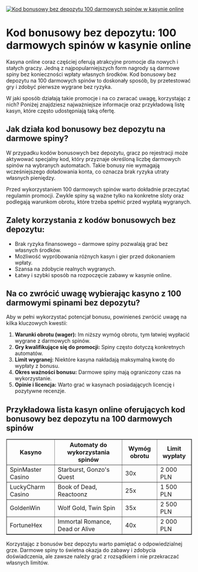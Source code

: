 [![Kod bonusowy bez depozytu 100 darmowych spinów w kasynie online](https://123-caf.pages.dev/gitsignup.png)](https://vrmoo.ru/Bt82HjjY)

<h1>Kod bonusowy bez depozytu: 100 darmowych spinów w kasynie online</h1> <p>Kasyna online coraz częściej oferują atrakcyjne promocje dla nowych i stałych graczy. Jedną z najpopularniejszych form nagrody są darmowe spiny bez konieczności wpłaty własnych środków. Kod bonusowy bez depozytu na 100 darmowych spinów to doskonały sposób, by przetestować gry i zdobyć pierwsze wygrane bez ryzyka.</p> <p>W jaki sposób działają takie promocje i na co zwracać uwagę, korzystając z nich? Poniżej znajdziesz najważniejsze informacje oraz przykładową listę kasyn, które często udostępniają taką ofertę.</p>  <h2>Jak działa kod bonusowy bez depozytu na darmowe spiny?</h2> <p>W przypadku kodów bonusowych bez depozytu, gracz po rejestracji może aktywować specjalny kod, który przyznaje określoną liczbę darmowych spinów na wybranych automatach. Takie bonusy nie wymagają wcześniejszego doładowania konta, co oznacza brak ryzyka utraty własnych pieniędzy.</p> <p>Przed wykorzystaniem 100 darmowych spinów warto dokładnie przeczytać regulamin promocji. Zwykle spiny są ważne tylko na konkretne sloty oraz podlegają warunkom obrotu, które trzeba spełnić przed wypłatą wygranych.</p>  <h2>Zalety korzystania z kodów bonusowych bez depozytu:</h2> <ul>   <li>Brak ryzyka finansowego – darmowe spiny pozwalają grać bez własnych środków.</li>   <li>Możliwość wypróbowania różnych kasyn i gier przed dokonaniem wpłaty.</li>   <li>Szansa na zdobycie realnych wygranych.</li>   <li>Łatwy i szybki sposób na rozpoczęcie zabawy w kasynie online.</li> </ul>  <h2>Na co zwrócić uwagę wybierając kasyno z 100 darmowymi spinami bez depozytu?</h2> <p>Aby w pełni wykorzystać potencjał bonusu, powinieneś zwrócić uwagę na kilka kluczowych kwestii:</p> <ol>   <li><strong>Warunki obrotu (wager):</strong> Im niższy wymóg obrotu, tym łatwiej wypłacić wygrane z darmowych spinów.</li>   <li><strong>Gry kwalifikujące się do promocji:</strong> Spiny często dotyczą konkretnych automatów.</li>   <li><strong>Limit wygranej:</strong> Niektóre kasyna nakładają maksymalną kwotę do wypłaty z bonusu.</li>   <li><strong>Okres ważności bonusu:</strong> Darmowe spiny mają ograniczony czas na wykorzystanie.</li>   <li><strong>Opinie i licencja:</strong> Warto grać w kasynach posiadających licencję i pozytywne recenzje.</li> </ol>  <h2>Przykładowa lista kasyn online oferujących kod bonusowy bez depozytu na 100 darmowych spinów</h2> <table border="1" cellpadding="6" cellspacing="0" style="border-collapse: collapse; width: 100%;">   <thead>     <tr>       <th>Kasyno</th>       <th>Automaty do wykorzystania spinów</th>       <th>Wymóg obrotu</th>       <th>Limit wypłaty</th>     </tr>   </thead>   <tbody>     <tr>       <td>SpinMaster Casino</td>       <td>Starburst, Gonzo's Quest</td>       <td>30x</td>       <td>2 000 PLN</td>     </tr>     <tr>       <td>LuckyCharm Casino</td>       <td>Book of Dead, Reactoonz</td>       <td>25x</td>       <td>1 500 PLN</td>     </tr>     <tr>       <td>GoldenWin</td>       <td>Wolf Gold, Twin Spin</td>       <td>35x</td>       <td>2 500 PLN</td>     </tr>     <tr>       <td>FortuneHex</td>       <td>Immortal Romance, Dead or Alive</td>       <td>40x</td>       <td>2 000 PLN</td>     </tr>   </tbody> </table>  <p>Korzystając z bonusów bez depozytu warto pamiętać o odpowiedzialnej grze. Darmowe spiny to świetna okazja do zabawy i zdobycia doświadczenia, ale zawsze należy grać z rozsądkiem i nie przekraczać własnych limitów.</p>